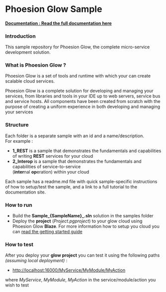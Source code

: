 # Phoesion Glow Sample


#### [Documentation : Read the full documentation here](https://glow-docs.phoesion.com/articles/intro.html)


### Introduction
This sample repository for Phoesion Glow, the complete micro-service development solution. 


### What is Phoesion Glow ?
Phoesion Glow is a set of tools and runtime with which your can create scalable cloud services.

Phoesion Glow is a complete solution for developing and managing your services, from libraries and tools in your IDE up to web servers, service bus and service hosts. All components have been created from scratch with the purpose of creating a uniform experience in both developing and managing your services


### Structure
Each folder is a separate sample with an id and a name/description. \
For example :

- **1_REST** is a sample that demonstrates the fundamentals and capabilities of writing **REST** services for your cloud
- **2_Interop** is a sample that demonstrates the fundamentals and capabilities of service-to-service \
  (**inter**nal **op**eration) within your cloud

Each sample has a readme.md file with quick sample-specific instructions of how to setup/test the sample, and a link to a full tutorial to the documentation site.


### How to run
- Build the **Sample_{SampleName}_.sln** solution in the samples folder
- Deploy the **project** (*Project.pgproject*) to your glow cloud using Phoesion Glow **Blaze**. For more information how to setup you cloud you can [read the getting started guide](https://glow-docs.phoesion.com/getting_started/DevMachine_Setup.html)


### How to test
After you deploy your **glow project** you can test it using the following paths *(assuming local deployment)* :

- [http://localhost:16000/MyService/MyModule/MyAction]() 

where *MyService*, *MyModule*, *MyAction* in the service/module/action you wish to test

